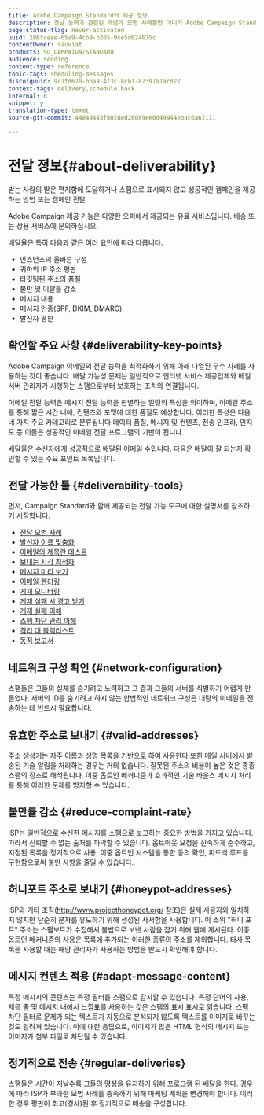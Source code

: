 ```yaml
---
title: Adobe Campaign Standard의 제공 정보
description: 전달 능력과 관련된 개념과 모범 사례뿐만 아니라 Adobe Campaign Standard에서 게재 전송을 최적화하기 위해 제공하는 도구에 대해 알아봅니다.
page-status-flag: never-activated
uuid: 286fceee-65a9-4cb9-b205-9ce5d024675c
contentOwner: sauviat
products: SG_CAMPAIGN/STANDARD
audience: sending
content-type: reference
topic-tags: sheduling-messages
discoiquuid: 9c7fd670-bba9-4f3c-8cb1-87397a1acd27
context-tags: delivery,schedule,back
internal: n
snippet: y
translation-type: tm+mt
source-git-commit: 44049443f8028ed26089ee0d49944ebac6a62111

---
```



# 전달 정보{#about-deliverability}

받는 사람의 받은 편지함에 도달하거나 스팸으로 표시되지 않고 성공적인 캠페인을 제공하는 방법 또는 캠페인 전달

Adobe Campaign 제공 기능은 다양한 오퍼에서 제공되는 유료 서비스입니다. 배송 또는 상용 서비스에 문의하십시오.

배달율은 특히 다음과 같은 여러 요인에 따라 다릅니다.

* 인스턴스의 올바른 구성
* 귀하의 IP 주소 평판
* 타깃팅된 주소의 품질
* 불만 및 이탈률 감소
* 메시지 내용
* 메시지 인증(SPF, DKIM, DMARC)
* 발신자 평판

## 확인할 주요 사항 {#deliverability-key-points}

Adobe Campaign 이메일의 전달 능력을 최적화하기 위해 아래 나열된 우수 사례를 사용하는 것이 좋습니다. 배달 가능성 문제는 일반적으로 인터넷 서비스 제공업체와 메일 서버 관리자가 시행하는 스팸으로부터 보호하는 조치와 연결됩니다.

이메일 전달 능력은 메시지 전달 능력을 판별하는 일련의 특성을 의미하며, 이메일 주소를 통해 짧은 시간 내에, 컨텐츠와 포맷에 대한 품질도 예상합니다. 이러한 특성은 다음 네 가지 주요 카테고리로 분류됩니다.데이터 품질, 메시지 및 컨텐츠, 전송 인프라, 인지도 등 이들은 성공적인 이메일 전달 프로그램의 기반이 됩니다.

배달율은 수신자에게 성공적으로 배달된 이메일 수입니다.
다음은 배달이 잘 되는지 확인할 수 있는 주요 포인트 목록입니다.

## 전달 가능한 툴 {#deliverability-tools}

먼저, Campaign Standard와 함께 제공되는 전달 가능 도구에 대한 설명서를 참조하기 시작합니다.
* [전달 모범 사례](https://helpx.adobe.com/campaign/kb/delivery-best-practices.html)
* [발신자 이름 맞춤화](../../designing/using/personalization.md#personalizing-the-sender)
* [이메일의 제목란 테스트](../../sending/using/testing-subject-line-email.md)
* [보내는 시각 최적화](../../sending/using/optimizing-the-sending-time.md)
* [메시지 미리 보기](../../sending/using/previewing-messages.md)
* [이메일 렌더링](../../sending/using/email-rendering.md)
* [게재 모니터링](../../sending/using/monitoring-a-delivery.md)
* [게재 실패 시 경고 받기](../../sending/using/receiving-alerts-when-failures-happen.md)
* [게재 실패 이해](../../sending/using/understanding-delivery-failures.md)
* [스팸 차단 관리 이해](../../sending/using/understanding-quarantine-management.md)
* [격리 대 블랙리스트](../../sending/using/understanding-quarantine-management.md#quarantine-vs-blacklisting)
* [동적 보고서](../../reporting/using/about-dynamic-reports.md)

## 네트워크 구성 확인 {#network-configuration}

스팸들은 그들의 실체를 숨기려고 노력하고 그 결과 그들의 서버를 식별하기 어렵게 만들었다. 서버의 ID를 숨기려고 하지 않는 합법적인 네트워크 구성은 대량의 이메일을 전송하는 데 반드시 필요합니다.

## 유효한 주소로 보내기 {#valid-addresses}

주소 생성기는 자주 이름과 성명 목록을 기반으로 하여 사용한다.또한 메일 서버에서 발송된 기술 알림을 처리하는 경우는 거의 없습니다. 잘못된 주소의 비율이 높은 것은 종종 스팸의 징조로 해석됩니다. 이중 옵트인 메커니즘과 효과적인 기술 바운스 메시지 처리를 통해 이러한 문제를 방지할 수 있습니다.

## 불만률 감소 {#reduce-complaint-rate}

ISP는 일반적으로 수신한 메시지를 스팸으로 보고하는 중요한 방법을 가지고 있습니다. 따라서 신뢰할 수 없는 출처를 파악할 수 있습니다. 옵트아웃 요청을 신속하게 준수하고, 지정된 목록을 정기적으로 사용, 이중 옵트인 시스템을 통한 동의 확인, 피드백 루프를 구현함으로써 불만 사항을 줄일 수 있습니다.

## 허니포트 주소로 보내기 {#honeypot-addresses}

ISP와 기타 조직(http://www.projecthoneypot.org/ 참조)은 실제 사용자와 일치하지 않지만 단순히 분자를 유도하기 위해 생성된 사서함을 사용합니다. 이 소위 "허니 포트" 주소는 스팸보트가 수집해서 불법으로 보낸 사람을 잡기 위해 웹에 게시된다. 이중 옵트인 메커니즘의 사용은 목록에 추가되는 이러한 종류의 주소를 제외합니다. 타사 목록을 사용할 때는 해당 관리자가 사용하는 방법을 반드시 확인해야 합니다.

## 메시지 컨텐츠 적용 {#adapt-message-content}

특정 메시지의 콘텐츠는 특정 필터를 스팸으로 감지할 수 있습니다. 특정 단어의 사용, 제목 줄 및 메시지 내에서 느낌표를 사용하는 것은 스팸의 표시 표시로 읽습니다. 스팸 차단 필터로 문제가 되는 텍스트가 자동으로 분석되지 않도록 텍스트를 이미지로 바꾸는 것도 알려져 있습니다. 이에 대한 응답으로, 이미지가 많은 HTML 형식의 메시지 또는 이미지가 첨부 파일로 차단될 수 있습니다.

## 정기적으로 전송 {#regular-deliveries}

스팸들은 시간이 지날수록 그들의 명성을 유지하기 위해 프로그램 된 배달을 한다. 경우에 따라 ISP가 부과한 모범 사례를 충족하기 위해 마케팅 계획을 변경해야 합니다. 이러한 경우 평판이 최고(경사)된 후 정기적으로 배송을 구성합니다.
